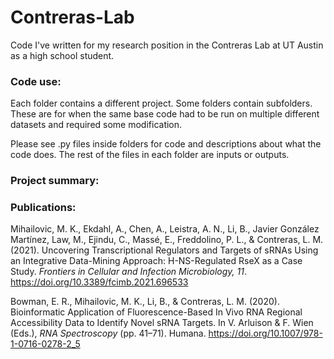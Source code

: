 # Contreras-Lab
Code I've written for my research position in the Contreras Lab at UT Austin as a high school student.

### Code use:
Each folder contains a different project.
Some folders contain subfolders. These are for when the same base code had to be run on multiple different datasets and required some modification.

Please see .py files inside folders for code and descriptions about what the code does.
The rest of the files in each folder are inputs or outputs.

### Project summary:


### Publications:
Mihailovic, M. K., Ekdahl, A., Chen, A., Leistra, A. N., Li, B., Javier González Martínez, Law, M., Ejindu, C., Massé, E., Freddolino, P. L., & Contreras, L. M. (2021). Uncovering Transcriptional Regulators and Targets of sRNAs Using an Integrative Data-Mining Approach: H-NS-Regulated RseX as a Case Study. <i>Frontiers in Cellular and Infection Microbiology, 11</i>. https://doi.org/10.3389/fcimb.2021.696533

Bowman, E. R., Mihailovic, M. K., Li, B., & Contreras, L. M. (2020). Bioinformatic Application of Fluorescence-Based In Vivo RNA Regional Accessibility Data to Identify Novel sRNA Targets. In V. Arluison & F. Wien (Eds.), <i>RNA Spectroscopy</i> (pp. 41–71). Humana. https://doi.org/10.1007/978-1-0716-0278-2_5

